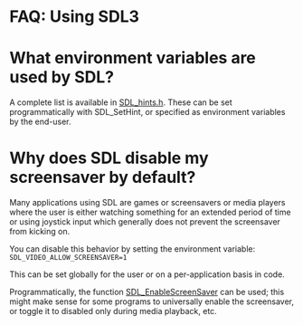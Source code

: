 # FAQ: Using SDL3

# What environment variables are used by SDL?

A complete list is available in [SDL_hints.h](https://github.com/libsdl-org/SDL/blob/main/include/SDL3/SDL_hints.h).
These can be set programmatically with SDL_SetHint, or specified as environment
variables by the end-user.

# Why does SDL disable my screensaver by default?

Many applications using SDL are games or screensavers or media players where
the user is either watching something for an extended period of time or using
joystick input which generally does not prevent the screensaver from kicking
on.

You can disable this behavior by setting the environment variable:
`SDL_VIDEO_ALLOW_SCREENSAVER=1`

This can be set globally for the user or on a per-application basis in code.

Programmatically, the function [SDL_EnableScreenSaver](SDL_EnableScreenSaver)
can be used; this might make sense for some programs to universally enable
the screensaver, or toggle it to disabled only during media playback, etc.

